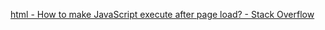 [html - How to make JavaScript execute after page load? - Stack Overflow](https://stackoverflow.com/questions/807878/how-to-make-javascript-execute-after-page-load)
